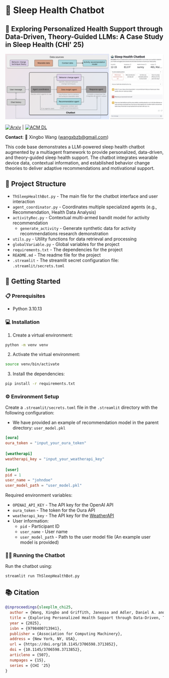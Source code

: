 # 🌙 Sleep Health Chatbot

## 📝 Exploring Personalized Health Support through Data-Driven, Theory-Guided LLMs: A Case Study in Sleep Health (CHI' 25)

![Chatbot Framework](image/chatbot_framework.png)

[![Arxiv](https://img.shields.io/badge/Arxiv-1B1B1B?style=for-the-badge&logo=arxiv&logoColor=white)](https://arxiv.org/abs/2502.13920) | 
[![ACM DL](https://img.shields.io/badge/ACM_DL-0085CA?style=for-the-badge&logo=acm&logoColor=white)](https://dl.acm.org/doi/10.1145/3706598.3713852)

**Contact**: 📧 Xingbo Wang (wangxbzb@gmail.com)

This code base demonstrates a LLM-powered sleep health chatbot augmented by a multiagent framework to provide personalized, data-driven, and theory-guided sleep health support. The chatbot integrates wearable device data, contextual information, and established behavior change theories to deliver adaptive recommendations and motivational support.

## 📁 Project Structure

- `ThSleepHealthBot.py` - The main file for the chatbot interface and user interaction
- `agent_coordinator.py` - Coordinates multiple specialized agents (e.g., Recommendation, Health Data Analysis)
- `activityRec.py` - Contextual multi-armed bandit model for activity recommendation
  - `generate_activity` - Generate synthetic data for activity recommendations research demonstration
- `utils.py` - Utility functions for data retrieval and processing
- `globalVariable.py` - Global variables for the project
- `requirements.txt` - The dependencies for the project
- `README.md` - The readme file for the project
- `.streamlit` - The streamlit secret configuration file: `.streamlit/secrets.toml`

## 🚀 Getting Started

### 📋 Prerequisites
- Python 3.10.13

### 💻 Installation

1. Create a virtual environment:
```bash
python -m venv venv
```

2. Activate the virtual environment:
```bash
source venv/bin/activate
```

3. Install the dependencies:
```bash
pip install -r requirements.txt
```

### ⚙️ Environment Setup

Create a `.streamlit/secrets.toml` file in the `.streamlit` directory with the following configuration:
- We have provided an example of recommendation model in the parent directory: `user_model.pkl`

```toml
[oura]
oura_token = "input_your_oura_token"

[weatherapi]
weatherapi_key = "input_your_weatherapi_key"

[user]
pid = 1
user_name = "johndoe"
user_model_path = "user_model.pkl"
```

Required environment variables:
- `OPENAI_API_KEY` - The API key for the OpenAI API
- `oura_token` - The token for the Oura API
- `weatherapi_key` - The API key for the [WeatherAPI](https://www.weatherapi.com/)
- User information:
  - `pid` - Participant ID
  - `user_name` - User name
  - `user_model_path` - Path to the user model file (An example user model is provided)

### 🏃‍♂️ Running the Chatbot

Run the chatbot using:
```bash
streamlit run ThSleepHealthBot.py
```


## 📚 Citation

```bibtex
@inproceedings{sleepllm_chi25,
  author = {Wang, Xingbo and Griffith, Janessa and Adler, Daniel A. and Castillo, Joey and Choudhury, Tanzeem and Wang, Fei},
  title = {Exploring Personalized Health Support through Data-Driven, Theory-Guided LLMs: A Case Study in Sleep Health},
  year = {2025},
  isbn = {9798400713941},
  publisher = {Association for Computing Machinery},
  address = {New York, NY, USA},
  url = {https://doi.org/10.1145/3706598.3713852},
  doi = {10.1145/3706598.3713852},
  articleno = {507},
  numpages = {15},
  series = {CHI '25}
}
```



